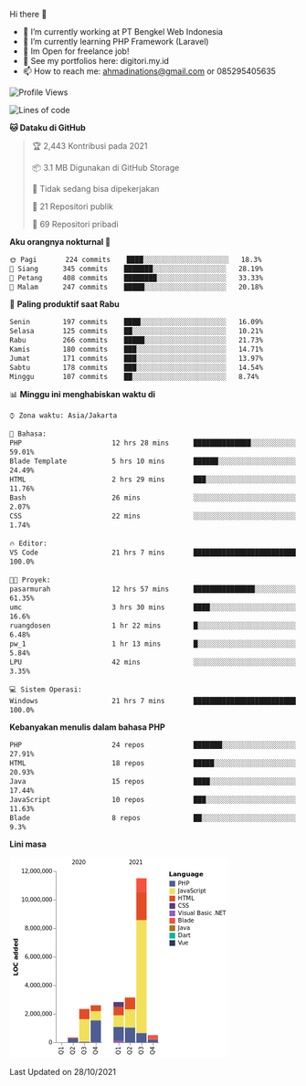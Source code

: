 Hi there 👋

- 🔭 I’m currently working at PT Bengkel Web Indonesia
- 🌱 I’m currently learning PHP Framework (Laravel)
- 📂 Im Open for freelance job!
- 🧷 See my portfolios here: digitori.my.id
- 📫 How to reach me: ahmadinations@gmail.com or 085295405635


<!--START_SECTION:waka-->
![Profile Views](http://img.shields.io/badge/Profil%20dilihat-3-blue)

![Lines of code](https://img.shields.io/badge/Sejak%20Hello%20World%20aku%20telah%20menulis-23.3%20million%20baris%20kode-blue)

**🐱 Dataku di GitHub** 

> 🏆 2,443 Kontribusi pada 2021
 > 
> 📦 3.1 MB Digunakan di GitHub Storage 
 > 
> 🚫 Tidak sedang bisa dipekerjakan
 > 
> 📜 21 Repositori publik 
 > 
> 🔑 69 Repositori pribadi  
 > 
**Aku orangnya nokturnal 🦉** 

```text
🌞 Pagi       224 commits    ████░░░░░░░░░░░░░░░░░░░░░   18.3% 
🌆 Siang      345 commits    ███████░░░░░░░░░░░░░░░░░░   28.19% 
🌃 Petang     408 commits    ████████░░░░░░░░░░░░░░░░░   33.33% 
🌙 Malam      247 commits    █████░░░░░░░░░░░░░░░░░░░░   20.18%

```
📅 **Paling produktif saat Rabu** 

```text
Senin        197 commits    ████░░░░░░░░░░░░░░░░░░░░░   16.09% 
Selasa       125 commits    ██░░░░░░░░░░░░░░░░░░░░░░░   10.21% 
Rabu         266 commits    █████░░░░░░░░░░░░░░░░░░░░   21.73% 
Kamis        180 commits    ███░░░░░░░░░░░░░░░░░░░░░░   14.71% 
Jumat        171 commits    ███░░░░░░░░░░░░░░░░░░░░░░   13.97% 
Sabtu        178 commits    ███░░░░░░░░░░░░░░░░░░░░░░   14.54% 
Minggu       107 commits    ██░░░░░░░░░░░░░░░░░░░░░░░   8.74%

```


📊 **Minggu ini menghabiskan waktu di** 

```text
⌚︎ Zona waktu: Asia/Jakarta

💬 Bahasa: 
PHP                      12 hrs 28 mins      ██████████████░░░░░░░░░░░   59.01% 
Blade Template           5 hrs 10 mins       ██████░░░░░░░░░░░░░░░░░░░   24.49% 
HTML                     2 hrs 29 mins       ███░░░░░░░░░░░░░░░░░░░░░░   11.76% 
Bash                     26 mins             ░░░░░░░░░░░░░░░░░░░░░░░░░   2.07% 
CSS                      22 mins             ░░░░░░░░░░░░░░░░░░░░░░░░░   1.74%

🔥 Editor: 
VS Code                  21 hrs 7 mins       █████████████████████████   100.0%

🐱‍💻 Proyek: 
pasarmurah               12 hrs 57 mins      ███████████████░░░░░░░░░░   61.35% 
umc                      3 hrs 30 mins       ████░░░░░░░░░░░░░░░░░░░░░   16.6% 
ruangdosen               1 hr 22 mins        █░░░░░░░░░░░░░░░░░░░░░░░░   6.48% 
pw_1                     1 hr 13 mins        █░░░░░░░░░░░░░░░░░░░░░░░░   5.84% 
LPU                      42 mins             ░░░░░░░░░░░░░░░░░░░░░░░░░   3.35%

💻 Sistem Operasi: 
Windows                  21 hrs 7 mins       █████████████████████████   100.0%

```

**Kebanyakan menulis dalam bahasa PHP** 

```text
PHP                      24 repos            ███████░░░░░░░░░░░░░░░░░░   27.91% 
HTML                     18 repos            █████░░░░░░░░░░░░░░░░░░░░   20.93% 
Java                     15 repos            ████░░░░░░░░░░░░░░░░░░░░░   17.44% 
JavaScript               10 repos            ███░░░░░░░░░░░░░░░░░░░░░░   11.63% 
Blade                    8 repos             ██░░░░░░░░░░░░░░░░░░░░░░░   9.3%

```


**Lini masa**

![Chart not found](https://raw.githubusercontent.com/MuhamadAhmadin/MuhamadAhmadin/master/charts/bar_graph.png) 


 Last Updated on 28/10/2021
<!--END_SECTION:waka-->
